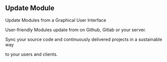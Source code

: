 ## Update Module

Update Modules from a Graphical User Interface

User-friendly Modules update from on Github, Gitlab or your server.

Sync your source code and continuously delivered projects in a sustainable way

to your users and clients.